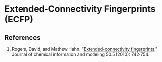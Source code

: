 # Extended-Connectivity Fingerprints \(ECFP\)

## References

1. Rogers, David, and Mathew Hahn. "[Extended-connectivity fingerprints.](https://pubs.acs.org/doi/abs/10.1021/ci100050t)" Journal of chemical information and modeling 50.5 \(2010\): 742-754.

